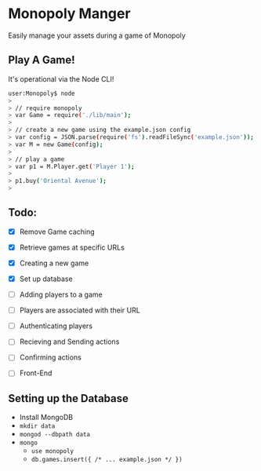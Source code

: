 Monopoly Manger
===============

Easily manage your assets during a game of Monopoly


Play A Game!
------------

It's operational via the Node CLI!

```bash
user:Monopoly$ node
> 
> // require monopoly
> var Game = require('./lib/main');
> 
> // create a new game using the example.json config
> var config = JSON.parse(require('fs').readFileSync('example.json'));
> var M = new Game(config);
> 
> // play a game
> var p1 = M.Player.get('Player 1');
>
> p1.buy('Oriental Avenue');
> 
```


Todo:
-----

- [X] Remove Game caching
- [X] Retrieve games at specific URLs
- [X] Creating a new game
- [X] Set up database
- [ ] Adding players to a game
- [ ] Players are associated with their URL
- [ ] Authenticating players
- [ ] Recieving and Sending actions
- [ ] Confirming actions
- [ ] Front-End


Setting up the Database
-----------------------

- Install MongoDB
- `mkdir data`
- `mongod --dbpath data`
- `mongo`
  - `use monopoly`
  - `db.games.insert({ /* ... example.json */ })`
